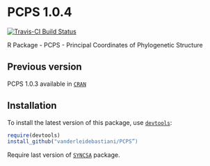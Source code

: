 PCPS 1.0.4
====

[![Travis-CI Build Status](https://travis-ci.org/vanderleidebastiani/PCPS.svg?branch=master)](https://travis-ci.org/vanderleidebastiani/PCPS)


R Package - PCPS - Principal Coordinates of Phylogenetic Structure


## Previous version

PCPS 1.0.3 available in [`CRAN`](https://cran.r-project.org/web/packages/PCPS/index.html)

## Installation
  
To install the latest version of this package, use [`devtools`](https://github.com/hadley/devtools):

```r
require(devtools)
install_github("vanderleidebastiani/PCPS”)
```

Require last version of [`SYNCSA`](https://github.com/vanderleidebastiani/SYNCSA) package.